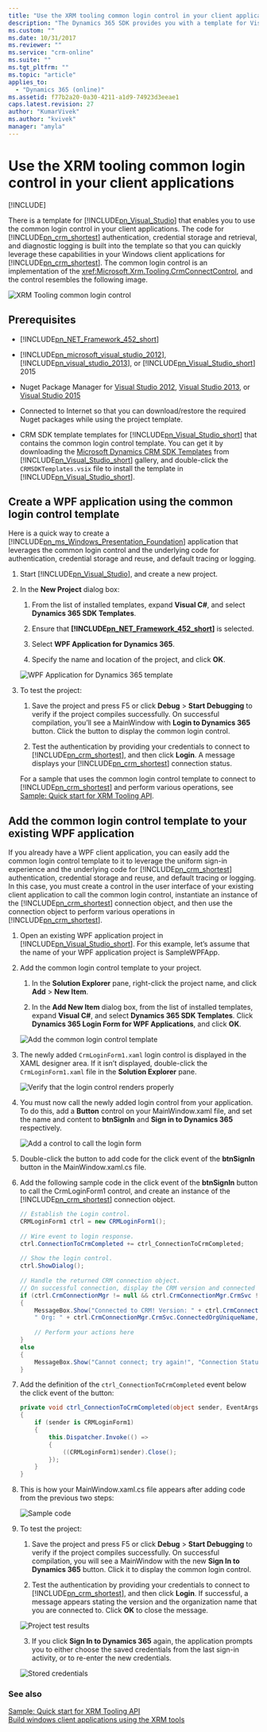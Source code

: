 ```yaml
---
title: "Use the XRM tooling common login control in your client applications (Developer Guide for Dynamics 365 Customer Engagement)| MicrosoftDocs"
description: "The Dynamics 365 SDK provides you with a template for Visual Studio that enables you to use the common login control in your client applications. The code for Dynamics 365 authentication, credential storage and retrieval, and diagnostic logging is built into the template so that you can quickly leverage these capabilities in your Windows client applications for Dynamics 365"
ms.custom: ""
ms.date: 10/31/2017
ms.reviewer: ""
ms.service: "crm-online"
ms.suite: ""
ms.tgt_pltfrm: ""
ms.topic: "article"
applies_to: 
  - "Dynamics 365 (online)"
ms.assetid: f77b2a20-0a30-4211-a1d9-74923d3eeae1
caps.latest.revision: 27
author: "KumarVivek"
ms.author: "kvivek"
manager: "amyla"
---
```

# Use the XRM tooling common login control in your client applications

[!INCLUDE[](../../includes/cc_applies_to_update_9_0_0.md)]

There is a template for [!INCLUDE[pn_Visual_Studio](../../includes/pn-visual-studio.md)] that enables you to use the common login control in your client applications. The code for [!INCLUDE[pn_crm_shortest](../../includes/pn-crm-shortest.md)] authentication, credential storage and retrieval, and diagnostic logging is built into the template so that you can quickly leverage these capabilities in your Windows client applications for [!INCLUDE[pn_crm_shortest](../../includes/pn-crm-shortest.md)]. The common login control is an implementation of the <xref:Microsoft.Xrm.Tooling.CrmConnectControl>, and the control resembles the following image.  
  
 ![XRM Tooling common login control](../media/crm-sdk-v6-commonlogincontrol.png "XRM Tooling common login control")  
  
<a name="Prereq"></a>

## Prerequisites
  
- [!INCLUDE[pn_NET_Framework_452_short](../../includes/pn-net-framework-452-short.md)]  
  
- [!INCLUDE[pn_microsoft_visual_studio_2012](../../includes/pn-microsoft-visual-studio-2012.md)], [!INCLUDE[pn_visual_studio_2013](../../includes/pn-visual-studio-2013.md)], or [!INCLUDE[pn_Visual_Studio_short](../../includes/pn-visual-studio-short.md)] 2015  
  
- Nuget Package Manager for [Visual Studio 2012](http://visualstudiogallery.msdn.microsoft.com/27077b70-9dad-4c64-adcf-c7cf6bc9970c), [Visual Studio 2013](http://visualstudiogallery.msdn.microsoft.com/4ec1526c-4a8c-4a84-b702-b21a8f5293ca), or [Visual Studio 2015](https://visualstudiogallery.msdn.microsoft.com/5d345edc-2e2d-4a9c-b73b-d53956dc458d)  
  
- Connected to Internet so that you can download/restore the required Nuget packages while using the project template.  
  
- CRM SDK template templates for [!INCLUDE[pn_Visual_Studio_short](../../includes/pn-visual-studio-short.md)] that contains the common login control template. You can get it by downloading the [Microsoft Dynamics CRM SDK Templates](http://go.microsoft.com/fwlink/p/?LinkId=400925) from [!INCLUDE[pn_Visual_Studio_short](../../includes/pn-visual-studio-short.md)] gallery, and double-click the `CRMSDKTemplates.vsix` file to install the template in [!INCLUDE[pn_Visual_Studio_short](../../includes/pn-visual-studio-short.md)].  
  
  
<a name="NewProjectUsingTemplate"></a>
   
## Create a WPF application using the common login control template
  
 Here is a quick way to create a [!INCLUDE[pn_ms_Windows_Presentation_Foundation](../../includes/pn-ms-windows-presentation-foundation.md)] application that leverages the common login control and the underlying code for authentication, credential storage and reuse, and default tracing or logging.  
  
1. Start [!INCLUDE[pn_Visual_Studio](../../includes/pn-visual-studio.md)], and create a new project.  
  
2. In the **New Project** dialog box:  
  
   1. From the list of installed templates, expand **Visual C#**, and select **Dynamics 365 SDK Templates**.  
  
   2. Ensure that **[!INCLUDE[pn_NET_Framework_452_short](../../includes/pn-net-framework-452-short.md)]** is selected.  
  
   3. Select **WPF Application for Dynamics 365**.  
  
   4. Specify the name and location of the project, and click **OK**.  
  
   ![WPF Application for Dynamics 365 template](../media/crm-sdk-v6-xrmtooling-newproject.png "WPF Application for Dynamics 365 template")  
  
3. To test the project:  
  
   1. Save the project and press F5 or click **Debug** > **Start Debugging** to verify if the project compiles successfully. On successful compilation, you’ll see a MainWindow with **Login to Dynamics 365** button. Click the button to display the common login control.  
  
   2. Test the authentication by providing your credentials to connect to [!INCLUDE[pn_crm_shortest](../../includes/pn-crm-shortest.md)], and then click **Login**. A message displays your [!INCLUDE[pn_crm_shortest](../../includes/pn-crm-shortest.md)] connection status.  
  
   For a sample that uses the common login control template to connect to [!INCLUDE[pn_crm_shortest](../../includes/pn-crm-shortest.md)] and perform various operations, see [Sample: Quick start for XRM Tooling API](sample-quick-start-xrm-tooling-api.md).  
  
<a name="Add"></a>

## Add the common login control template to your existing WPF application

 If you already have a WPF client application, you can easily add the common login control template to it to leverage the uniform sign-in experience and the underlying code for [!INCLUDE[pn_crm_shortest](../../includes/pn-crm-shortest.md)] authentication, credential storage and reuse, and default tracing or logging. In this case, you must create a control in the user interface of your existing client application to call the common login control, instantiate an instance of the [!INCLUDE[pn_crm_shortest](../../includes/pn-crm-shortest.md)] connection object, and then use the connection object to perform various operations in [!INCLUDE[pn_crm_shortest](../../includes/pn-crm-shortest.md)].  
  
1. Open an existing WPF application project in [!INCLUDE[pn_Visual_Studio_short](../../includes/pn-visual-studio-short.md)]. For this example, let’s assume that the name of your WPF application project is SampleWPFApp.  
  
2. Add the common login control template to your project.  
  
   1.  In the **Solution Explorer** pane, right-click the project name, and click **Add** > **New Item**.  
  
   2.  In the **Add New Item** dialog box, from the list of installed templates, expand **Visual C#**, and select **Dynamics 365 SDK Templates**. Click **Dynamics 365 Login Form for WPF Applications**, and click **OK**.  
  
   ![Add the common login control template](../media/crm-sdk-v6-xrmtooling-addtemplate01.png "Add the common login control template")  
  
3. The newly added `CrmLoginForm1.xaml` login control is displayed in the XAML designer area. If it isn’t displayed, double-click the `CrmLoginForm1.xaml` file in the **Solution Explorer** pane.  
  
   ![Verify that the login control renders properly](../media/crm-sdk-v6-xrmtooling-addtemplate03.png "Verify that the login control renders properly")  
  
4. You must now call the newly added login control from your application. To do this, add a **Button** control on your MainWindow.xaml file, and set the name and content to **btnSignIn** and **Sign in to Dynamics 365** respectively.  
  
   ![Add a control to call the login form](../media/crm-sdk-v6-xrmtooling-addtemplate02.png "Add a control to call the login form")  
  
5. Double-click the button to add code for the click event of the **btnSignIn** button in the MainWindow.xaml.cs file.  
  
6. Add the following sample code in the click event of the **btnSignIn** button to call the CrmLoginForm1 control, and create an instance of the [!INCLUDE[pn_crm_shortest](../../includes/pn-crm-shortest.md)] connection object.  
  
   ```csharp
   // Establish the Login control.  
   CRMLoginForm1 ctrl = new CRMLoginForm1();  
  
   // Wire event to login response.   
   ctrl.ConnectionToCrmCompleted += ctrl_ConnectionToCrmCompleted;  
  
   // Show the login control.   
   ctrl.ShowDialog();  
  
   // Handle the returned CRM connection object.  
   // On successful connection, display the CRM version and connected org name   
   if (ctrl.CrmConnectionMgr != null && ctrl.CrmConnectionMgr.CrmSvc != null && ctrl.CrmConnectionMgr.CrmSvc.IsReady)  
   {  
       MessageBox.Show("Connected to CRM! Version: " + ctrl.CrmConnectionMgr.CrmSvc.ConnectedOrgVersion.ToString() +   
       " Org: " + ctrl.CrmConnectionMgr.CrmSvc.ConnectedOrgUniqueName, "Connection Status");  
  
       // Perform your actions here  
   }  
   else  
   {  
       MessageBox.Show("Cannot connect; try again!", "Connection Status");  
   }  
   ```  
  
7. Add the definition of the `ctrl_ConnectionToCrmCompleted` event below the click event of the button:  
  
   ```csharp  
   private void ctrl_ConnectionToCrmCompleted(object sender, EventArgs e)  
   {  
       if (sender is CRMLoginForm1)  
       {  
           this.Dispatcher.Invoke(() =>  
           {  
               ((CRMLoginForm1)sender).Close();  
           });  
       }  
   }  
   ```  
  
8. This is how your MainWindow.xaml.cs file appears after adding code from the previous two steps:  
  
   ![Sample code](../media/crm-sdk-v6-xrmtooling-addtemplate04.png "Sample code")  
  
9. To test the project:  
  
   1. Save the project and press F5 or click **Debug** > **Start Debugging** to verify if the project compiles successfully. On successful compilation, you will see a MainWindow with the new **Sign In to Dynamics 365** button. Click it to display the common login control.  
  
   2. Test the authentication by providing your credentials to connect to [!INCLUDE[pn_crm_shortest](../../includes/pn-crm-shortest.md)], and then click **Login**. If successful, a message appears stating the version and the organization name that you are connected to. Click **OK** to close the message.  
  
   ![Project test results](../media/crm-sdk-v6-xrmtooling-addtemplate05.png "Project test results")  
  
    3.  If you click **Sign In to Dynamics 365** again, the application prompts you to either choose the saved credentials from the last sign-in activity, or to re-enter the new credentials.  
  
   ![Stored credentials](../media/crm-sdk-v6-xrmtooling-addtemplate06.png "Stored credentials")  
  
### See also  
 [Sample: Quick start for XRM Tooling API](sample-quick-start-xrm-tooling-api.md)   
 [Build windows client applications using the XRM tools](../build-windows-client-applications-xrm-tools.md)
